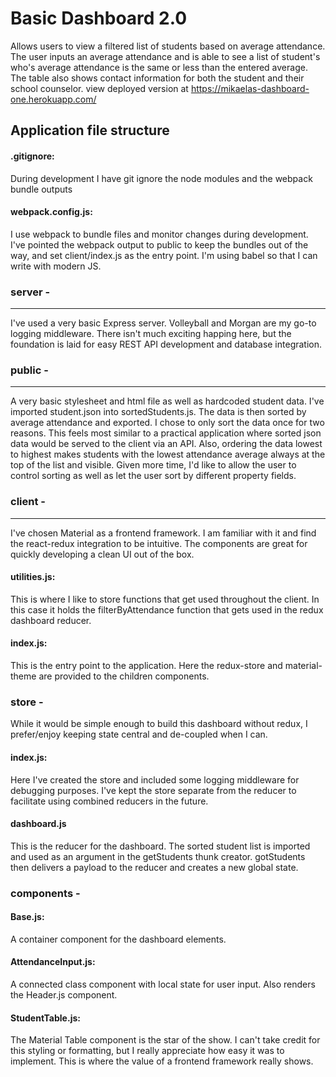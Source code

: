 # Basic Dashboard 2.0

Allows users to view a filtered list of students based on average attendance.
The user inputs an average attendance and is able to see a list of student's who's average attendance is the same or less than the entered average.
The table also shows contact information for both the student and their school counselor.
view deployed version at
https://mikaelas-dashboard-one.herokuapp.com/

## Application file structure

#### .gitignore:
During development I have git ignore the node modules and the webpack bundle outputs

#### webpack.config.js:
I use webpack to bundle files and monitor changes during development. I've pointed the webpack output to public to keep the bundles out of the way, and set client/index.js as the entry point. I'm using babel so that I can write with modern JS.

### server -
***
I've used a very basic Express server. Volleyball and Morgan are my go-to logging middleware. There isn't much exciting happing here, but the foundation is laid for easy REST API development and database integration.

### public -
***
A very basic stylesheet and html file as well as hardcoded student data. I've imported student.json into sortedStudents.js. The data is then sorted by average attendance and exported. I chose to only sort the data once for two reasons. This feels most similar to a practical application where sorted json data would be served to the client via an API. Also, ordering the data lowest to highest makes students with the lowest attendance average always at the top of the list and visible. Given more time, I'd like to allow the user to control sorting as well as let the user sort by different property fields.

### client -
***
  I've chosen Material as a frontend framework. I am familiar with it and find the react-redux integration to be intuitive. The components are great for quickly developing a clean UI out of the box.
  #### utilities.js:
  This is where I like to store functions that get used throughout the client. In this case it holds the filterByAttendance function that gets used in the redux dashboard reducer.
  #### index.js:
  This is the entry point to the application. Here the redux-store and material-theme are provided to the children components.
  ### store -
  While it would be simple enough to build this dashboard without redux, I prefer/enjoy keeping state central and de-coupled when I can.
  #### index.js:
  Here I've created the store and included some logging middleware for debugging purposes. I've kept the store separate from the reducer to facilitate using combined reducers in the future.
  #### dashboard.js
  This is the reducer for the dashboard. The sorted student list is imported and used as an argument in the getStudents thunk creator. gotStudents then delivers a payload to the reducer and creates a new global state.
  ### components -
  #### Base.js:
  A container component for the dashboard elements.
  #### AttendanceInput.js:
  A connected class component with local state for user input. Also renders the Header.js component.
  #### StudentTable.js:
  The Material Table component is the star of the show. I can't take credit for this styling or formatting, but I really appreciate how easy it was to implement. This is where the value of a frontend framework really shows.
